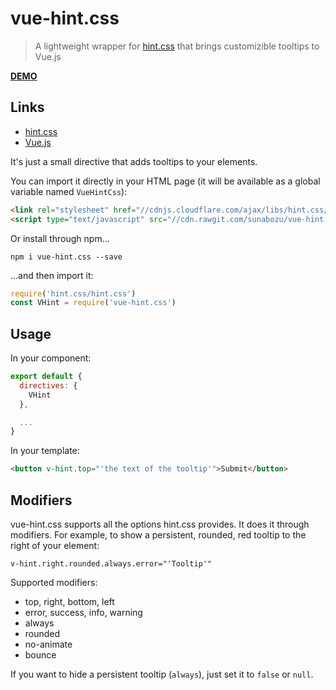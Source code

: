 # vue-hint.css

> A lightweight wrapper for [hint.css](https://kushagragour.in/lab/hint/) that brings customizible tooltips to Vue.js

**[DEMO](https://jsbin.com/wofeqap/edit?html,output)**

## Links
- [hint.css](https://kushagragour.in/lab/hint/)
- [Vue.js](https://vuejs.org)

It's just a small directive that adds tooltips to your elements.

You can import it directly in your HTML page (it will be available as a global variable named `VueHintCss`):

``` html
<link rel="stylesheet" href="//cdnjs.cloudflare.com/ajax/libs/hint.css/2.4.0/hint.min.css" />
<script type="text/javascript" src="//cdn.rawgit.com/sunabozu/vue-hint.css/master/index.js"></script>
```

Or install through npm...

```
npm i vue-hint.css --save
```

...and then import it:

``` javascript
require('hint.css/hint.css')
const VHint = require('vue-hint.css')
```

## Usage

In your component:

``` javascript
export default {
  directives: {
    VHint
  },

  ...
}
```

In your template:

``` html
<button v-hint.top="'the text of the tooltip'">Submit</button>
```

## Modifiers

vue-hint.css supports all the options hint.css provides. It does it through modifiers. For example, to show a persistent, rounded, red tooltip to the right of your element:

```
v-hint.right.rounded.always.error="'Tooltip'"
```

Supported modifiers:

- top, right, bottom, left
- error, success, info, warning
- always
- rounded
- no-animate
- bounce

If you want to hide a persistent tooltip (`always`), just set it to `false` or `null`.